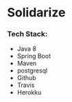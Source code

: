 # Solidarize

### Tech Stack:
- Java 8
- Spring Boot
- Maven
- postgresql
- Github
- Travis
- Herokku

